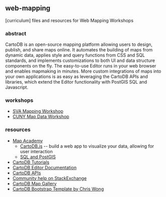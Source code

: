 ## web-mapping
[curriculum] files and resources for Web Mapping Workshops

### abstract
CartoDB is an open-source mapping platform allowing users to design, publish, and share maps online. It automates the building of maps from dynamic data, applies style and query functions from CSS and SQL standards, and implements customizations to both UI and data structure components on the fly. The easy-to-use Editor runs in your web browser and enables mapmaking in minutes. More custom integrations of maps into your own applications is as easy as leveraging the CartoDB APIs and libraries, which extend the Editor functionality with PostGIS SQL and Javascript.

### workshops

* [SVA Mapping Workshop]()
* [CUNY Map Data Workshop](https://gist.github.com/auremoser/4876c0d62ae3d7ef2292)

### resources

* [Map Academy](http://academy.cartodb.com)
    + [CartoDB.js](http://academy.cartodb.com/courses/03-cartodbjs-ground-up/lesson-3.html) -- build a web app to visualize your data, allowing for user interaction
	+ [SQL and PostGIS](http://academy.cartodb.com/courses/04-sql-postgis.html)
* [CartoDB Tutorials](http://docs.cartodb.com/tutorials.html)
* [CartoDB Editor Documentation](http://docs.cartodb.com/cartodb-editor.html)
* [CartoDB APIs](http://docs.cartodb.com/cartodb-platform.html)
* [Community help on StackExchange](http://gis.stackexchange.com/questions/tagged/cartodb)
* [CartoDB Map Gallery](http://cartodb.com/gallery/)
* [CartoDB Bootstrap Template by Chris Wong](https://github.com/chriswhong/cartodb-github-template)